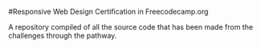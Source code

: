 ﻿#Responsive Web Design Certification in Freecodecamp.org

A repository compiled of all the source code that has been made from the challenges through the pathway.
